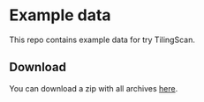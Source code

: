 # Example data

This repo contains example data for try TilingScan.

## Download

You can download a zip with all archives [here](https://github.com/TilingScan/example-data/archive/master.zip).
